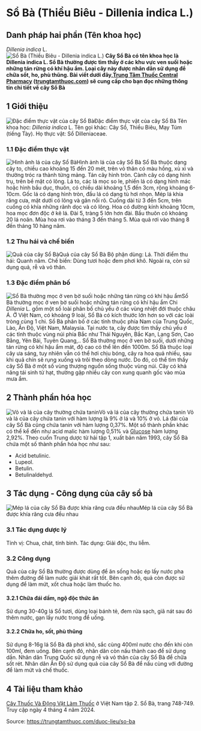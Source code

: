 # Sổ Bà (Thiều Biêu - Dillenia indica L.)

Danh pháp hai phần (Tên khoa học)  
---  
_Dillenia indica_ L.  
![Sổ Bà \(Thiều Biêu - Dillenia indica L.\)](https://trungtamthuoc.com/images/others/cay-so-ba-0371.jpg)
**Cây Sổ Bà có tên khoa học là Dillenia indica L. Sổ Bà thường được tìm thấy ở các khu vực ven suối hoặc những tán rừng có khí hậu ẩm. Loại cây này được nhân dân sử dụng để chữa sốt, ho, phù thũng. Bài viết dưới đây,[Trung Tâm Thuốc Central Pharmacy](https://trungtamthuoc.com/ "Trung Tâm Thuốc Central Pharmacy") ([trungtamthuoc.com](https://trungtamthuoc.com/ "trungtamthuoc.com")) sẽ cung cấp cho bạn đọc những thông tin chi tiết về cây Sổ Bà**
##  1 Giới thiệu
![Đặc điểm thực vật của cây Sổ Bà](https://trungtamthuoc.com/images/item/cay-so-ba-0.jpg)Đặc điểm thực vật của cây Sổ Bà
Tên khoa học: _Dillenia indica_ L.
Tên gọi khác: Cây Sổ, Thiều Biêu, Mạy Túm (tiếng Tày).
Họ thực vật: Sổ Dilleniaceae.
### 1.1 Đặc điểm thực vật
![Hình ảnh lá của cây Sổ Bà](https://trungtamthuoc.com/images/item/cay-so-ba-1.jpg)Hình ảnh lá của cây Sổ Bà
Sổ Bà thuộc dạng cây to, chiều cao khoảng 15 đến 20 mét, trên vỏ thân có màu hồng, xù xì và thường tróc ra thành từng mảng.
Tán cây hình tròn.
Cành cây có dạng hình trụ, trên bề mặt có lông.
Lá to, các lá mọc so le, phiến lá có dạng hình mác hoặc hình bầu dục, thuôn, có chiều dài khoảng 1,5 đến 3cm, rộng khoảng 6-10cm. Gốc lá có dạng hình tròn, đầu lá có dạng tù hơi nhọn. Mép lá khía răng cưa, mặt dưới có lông và gân nổi rõ.
Cuống dài từ 3 đến 5cm, trên cuống có khía những rãnh dọc và có lông.
Hoa có đường kính khoảng 10cm, hoa mọc đơn độc ở kẽ lá.
Đài 5, tràng 5 lớn hơn đài.
Bầu thuôn có khoảng 20 lá noãn.
Mùa hoa rơi vào tháng 3 đến tháng 5. Mùa quả rơi vào tháng 8 đến tháng 10 hàng năm.
### 1.2 Thu hái và chế biến
![Quả của cây Sổ Bà](https://trungtamthuoc.com/images/item/cay-so-ba-2.jpg)Quả của cây Sổ Bà
Bộ phận dùng: Lá.
Thời điểm thu hái: Quanh năm.
Chế biến: Dùng tươi hoặc đem phơi khô.
Ngoài ra, còn sử dụng quả, rễ và vỏ thân.
### 1.3 Đặc điểm phân bố
![Sổ Bà thường mọc ở ven bờ suối hoặc những tán rừng có khí hậu ẩm](https://trungtamthuoc.com/images/item/cay-so-ba-3.jpg)Sổ Bà thường mọc ở ven bờ suối hoặc những tán rừng có khí hậu ẩm
Chi _Dillenia_ L. gồm một số loài phân bố chủ yếu ở các vùng nhiệt đới thuộc châu Á. Ở Việt Nam, có khoảng 9 loài, Sổ Bà có kích thước lớn hơn so với các loài tròng cùng 1 chi. Sổ Bà phân bố ở các tỉnh thuộc phía Nam của Trung Quốc, Lào, Ấn Độ, Việt Nam, Malaysia.
Tại nước ta, cây được tìm thấy chủ yếu ở các tỉnh thuộc vùng núi phía Bắc như Thái Nguyên, Bắc Kạn, Lạng Sơn, Cao Bằng, Yên Bái, Tuyên Quang,..
Sổ Bà thường mọc ở ven bờ suối, dưới những tán rừng có khí hậu ẩm mát, độ cao có thể lên đến 1000m.
Sổ Bà thuộc loại cây ưa sáng, tuy nhiên vẫn có thể hơi chịu bóng, cây ra hoa quả nhiều, sau khi quả chín sẽ rụng xuống và trôi theo dòng nước. Do đó, có thể tìm thấy cây Sổ Bà ở một số vùng thượng nguồn sống thuộc vùng núi.
Cây có khả năng tái sinh từ hạt, thường gặp nhiều cây con xung quanh gốc vào mùa mưa ẩm.
##  2 Thành phần hóa học
![Vỏ và lá của cây thường chứa tanin](https://trungtamthuoc.com/images/item/cay-so-ba-4.jpg)Vỏ và lá của cây thường chứa tanin
Vỏ và lá của cây chứa tanin với hàm lượng là 9% ở lá và 10% ở vỏ.
Lá đài của cây Sổ Bà cũng chứa tanin với hàm lượng 0,37%. Một số thành phần khác có thể kể đến như acid malic hàm lượng 0,51% và [Glucose](https://trungtamthuoc.com/hoat-chat/glucose "Glucose") hàm lượng 2,92%.
Theo cuốn Trung dược từ hải tập 1, xuất bản năm 1993, cây Sổ Bà chứa một số thành phần hóa học như sau:
  * Acid betulinic.
  * Lupeol.
  * Betulin.
  * Betulinaldehyd.


##  3 Tác dụng - Công dụng của cây sổ bà
![Mép lá của cây Sổ Bà được khía răng cưa đều nhau](https://trungtamthuoc.com/images/item/cay-so-ba-6.jpg)Mép lá của cây Sổ Bà được khía răng cưa đều nhau
### 3.1 Tác dụng dược lý
Tính vị: Chua, chát, tính bình.
Tác dụng: Giải độc, thu liễm.
### 3.2 Công dụng
Quả của cây Sổ Bà thường được dùng để ăn sống hoặc ép lấy nước pha thêm đường để làm nước giải khát rất tốt. Bên cạnh đó, quả còn được sử dụng để làm mứt, xốt chua hoặc làm thuốc ho.
#### 3.2.1 Chữa đái dầm, ngộ độc thức ăn
Sử dụng 30-40g lá Sổ tươi, dùng loại bánh tẻ, đem rửa sạch, giã nát sau đó thêm nước, gạn lấy nước trong để uống.
#### 3.2.2 Chữa ho, sốt, phù thũng
Sử dụng 8-16g lá Sổ Bà đã phơi khô, sắc cùng 400ml nước cho đến khi còn 100ml, đem uống.
Bên cạnh đó, nhân dân còn nấu thành cao để sử dụng dần.
Nhân dân Trung Quốc sử dụng rễ và vỏ thân của cây Sổ Bà để chữa sốt rét.
Nhân dân Ấn Độ sử dụng quả của cây Sổ Bà để nấu cùng với đường để làm mứt và chế thuốc.
##  4 Tài liệu tham khảo
[Cây Thuốc Và Động Vật Làm Thuốc](https://trungtamthuoc.com/bai-viet/doc-online-va-tai-mien-phi-pdf-sach-cay-thuoc-va-dong-vat-lam-thuoc-o-viet-nam "Cây Thuốc Và Động Vật Làm Thuốc") ở Việt Nam tập 2. Sổ Bà, trang 748-749. Truy cập ngày 4 tháng 4 năm 2024.


Source: https://trungtamthuoc.com/duoc-lieu/so-ba